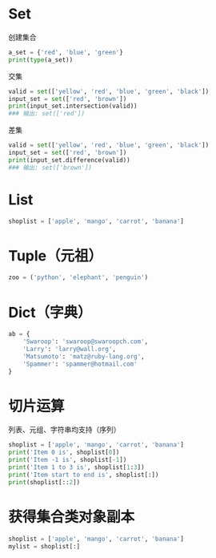 # Set

创建集合
```py
a_set = {'red', 'blue', 'green'}
print(type(a_set))
```

交集
```py
valid = set(['yellow', 'red', 'blue', 'green', 'black'])
input_set = set(['red', 'brown'])
print(input_set.intersection(valid))
### 输出: set(['red'])
```

差集
```py
valid = set(['yellow', 'red', 'blue', 'green', 'black'])
input_set = set(['red', 'brown'])
print(input_set.difference(valid))
### 输出: set(['brown'])
```

# List

```py
shoplist = ['apple', 'mango', 'carrot', 'banana']
```

# Tuple（元祖）

```py
zoo = ('python', 'elephant', 'penguin')
```

# Dict（字典）

```py
ab = {
    'Swaroop': 'swaroop@swaroopch.com',
    'Larry': 'larry@wall.org',
    'Matsumoto': 'matz@ruby-lang.org',
    'Spammer': 'spammer@hotmail.com'
}
```

# 切片运算

列表、元组、字符串均支持（序列）
```py
shoplist = ['apple', 'mango', 'carrot', 'banana']
print('Item 0 is', shoplist[0])
print('Item -1 is', shoplist[-1])
print('Item 1 to 3 is', shoplist[1:3])
print('Item start to end is', shoplist[:])
print(shoplist[::2])
```

# 获得集合类对象副本

```py
shoplist = ['apple', 'mango', 'carrot', 'banana']
mylist = shoplist[:]
```